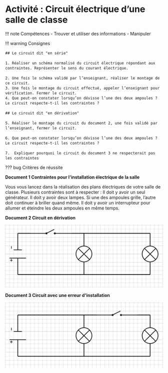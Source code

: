 # Activité : Circuit électrique d’une salle de classe


!!! note Compétences
    - Trouver et utiliser des informations
    - Manipuler

!!! warning Consignes

    ## Le circuit dit "en série"

    1. Réaliser un schéma normalisé du circuit électrique répondant aux contraintes. Représenter le sens du courant électrique.
   
    2. Une fois le schéma validé par l’enseignant, réaliser le montage de ce circuit.
    3. Une fois le montage du circuit effectué, appeler l’enseignant pour vérification. Fermer le circuit.
    4. Que peut-on constater lorsqu’on dévisse l’une des deux ampoules ? Le circuit respecte-t-il les contraintes ?	

    ## Le circuit dit "en dérivation"

    5. Réaliser le montage du circuit du document 2, une fois validé par l’enseignant, fermer le circuit.
    
    6. Que peut-on constater lorsqu’on dévisse l’une des deux ampoules ? Le circuit respecte-t-il les contraintes ?	

    7.  Expliquer pourquoi le circuit du document 3 ne respecterait pas les contraintes


??? bug Critères de réussite
    


**Document 1 Contraintes pour l'installation électrique de la salle**

Vous vous lancez dans la réalisation des plans électriques de votre salle de classe. Plusieurs contraintes sont à respecter : Il doit y avoir un seul générateur. Il doit y avoir deux lampes. Si une des ampoules grille, l’autre doit continuer à briller quand même. Il doit y avoir un interrupteur pour allumer et éteindre les deux ampoules en même temps.









**Document 2 Circuit en dérivation**

![](Pictures/circuitDerivationPiece.png)

**Document 3 Circuit avec une erreur d'installation**


![](Pictures/circuitDerivationIncomplet.png)






